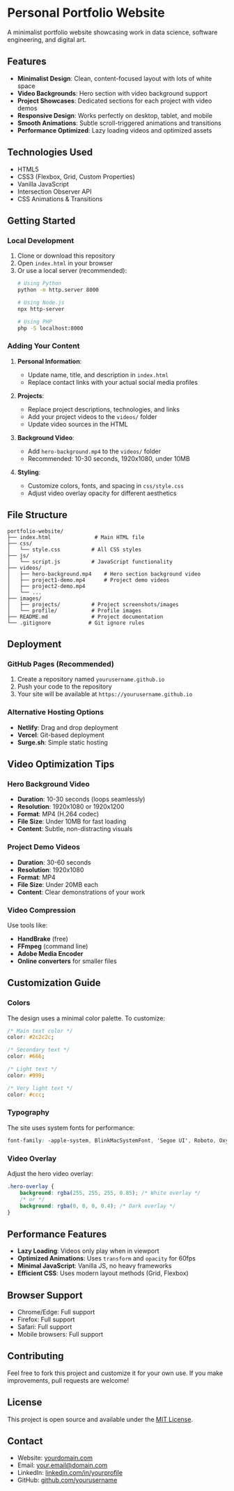 # Personal Portfolio Website

A minimalist portfolio website showcasing work in data science, software engineering, and digital art.

## Features

- **Minimalist Design**: Clean, content-focused layout with lots of white space
- **Video Backgrounds**: Hero section with video background support
- **Project Showcases**: Dedicated sections for each project with video demos
- **Responsive Design**: Works perfectly on desktop, tablet, and mobile
- **Smooth Animations**: Subtle scroll-triggered animations and transitions
- **Performance Optimized**: Lazy loading videos and optimized assets

## Technologies Used

- HTML5
- CSS3 (Flexbox, Grid, Custom Properties)
- Vanilla JavaScript
- Intersection Observer API
- CSS Animations & Transitions

## Getting Started

### Local Development

1. Clone or download this repository
2. Open `index.html` in your browser
3. Or use a local server (recommended):
   ```bash
   # Using Python
   python -m http.server 8000
   
   # Using Node.js
   npx http-server
   
   # Using PHP
   php -S localhost:8000
   ```

### Adding Your Content

1. **Personal Information**:
   - Update name, title, and description in `index.html`
   - Replace contact links with your actual social media profiles

2. **Projects**:
   - Replace project descriptions, technologies, and links
   - Add your project videos to the `videos/` folder
   - Update video sources in the HTML

3. **Background Video**:
   - Add `hero-background.mp4` to the `videos/` folder
   - Recommended: 10-30 seconds, 1920x1080, under 10MB

4. **Styling**:
   - Customize colors, fonts, and spacing in `css/style.css`
   - Adjust video overlay opacity for different aesthetics

## File Structure

```
portfolio-website/
├── index.html              # Main HTML file
├── css/
│   └── style.css          # All CSS styles
├── js/
│   └── script.js          # JavaScript functionality
├── videos/
│   ├── hero-background.mp4    # Hero section background video
│   ├── project1-demo.mp4      # Project demo videos
│   ├── project2-demo.mp4
│   └── ...
├── images/
│   ├── projects/          # Project screenshots/images
│   └── profile/           # Profile images
├── README.md              # Project documentation
└── .gitignore            # Git ignore rules
```

## Deployment

### GitHub Pages (Recommended)

1. Create a repository named `yourusername.github.io`
2. Push your code to the repository
3. Your site will be available at `https://yourusername.github.io`

### Alternative Hosting Options

- **Netlify**: Drag and drop deployment
- **Vercel**: Git-based deployment
- **Surge.sh**: Simple static hosting

## Video Optimization Tips

### Hero Background Video
- **Duration**: 10-30 seconds (loops seamlessly)
- **Resolution**: 1920x1080 or 1920x1200
- **Format**: MP4 (H.264 codec)
- **File Size**: Under 10MB for fast loading
- **Content**: Subtle, non-distracting visuals

### Project Demo Videos
- **Duration**: 30-60 seconds
- **Resolution**: 1920x1080
- **Format**: MP4
- **File Size**: Under 20MB each
- **Content**: Clear demonstrations of your work

### Video Compression
Use tools like:
- **HandBrake** (free)
- **FFmpeg** (command line)
- **Adobe Media Encoder**
- **Online converters** for smaller files

## Customization Guide

### Colors
The design uses a minimal color palette. To customize:

```css
/* Main text color */
color: #2c2c2c;

/* Secondary text */
color: #666;

/* Light text */
color: #999;

/* Very light text */
color: #ccc;
```

### Typography
The site uses system fonts for performance:
```css
font-family: -apple-system, BlinkMacSystemFont, 'Segoe UI', Roboto, Oxygen, Ubuntu, Cantarell, sans-serif;
```

### Video Overlay
Adjust the hero video overlay:
```css
.hero-overlay {
    background: rgba(255, 255, 255, 0.85); /* White overlay */
    /* or */
    background: rgba(0, 0, 0, 0.4); /* Dark overlay */
}
```

## Performance Features

- **Lazy Loading**: Videos only play when in viewport
- **Optimized Animations**: Uses `transform` and `opacity` for 60fps
- **Minimal JavaScript**: Vanilla JS, no heavy frameworks
- **Efficient CSS**: Uses modern layout methods (Grid, Flexbox)

## Browser Support

- Chrome/Edge: Full support
- Firefox: Full support
- Safari: Full support
- Mobile browsers: Full support

## Contributing

Feel free to fork this project and customize it for your own use. If you make improvements, pull requests are welcome!

## License

This project is open source and available under the [MIT License](LICENSE).

## Contact

- Website: [yourdomain.com](https://yourdomain.com)
- Email: your.email@domain.com
- LinkedIn: [linkedin.com/in/yourprofile](https://linkedin.com/in/yourprofile)
- GitHub: [github.com/yourusername](https://github.com/yourusername)